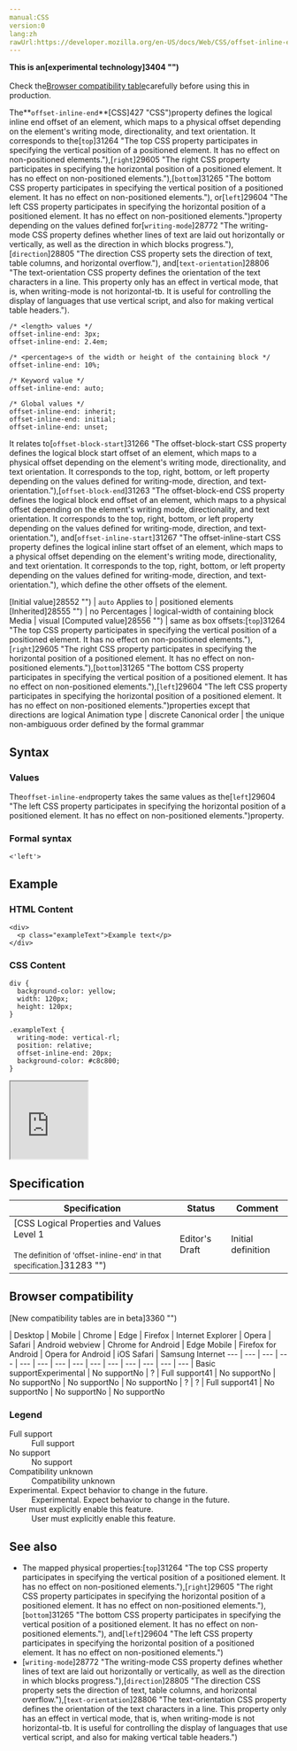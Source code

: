 ```yaml
---
manual:CSS
version:0
lang:zh
rawUrl:https://developer.mozilla.org/en-US/docs/Web/CSS/offset-inline-end
---
```






**This is an[experimental technology]3404 "")**<br></br>Check the[Browser compatibility table](%31268#Browser_compatibility "")carefully before using this in production.




The**`offset-inline-end`**[CSS]427 "CSS")property defines the logical inline end offset of an element, which maps to a physical offset depending on the element&#39;s writing mode, directionality, and text orientation. It corresponds to the[`top`]31264 "The top CSS property participates in specifying the vertical position of a positioned element. It has no effect on non-positioned elements."),[`right`]29605 "The right CSS property participates in specifying the horizontal position of a positioned element. It has no effect on non-positioned elements."),[`bottom`]31265 "The bottom CSS property participates in specifying the vertical position of a positioned element. It has no effect on non-positioned elements."), or[`left`]29604 "The left CSS property participates in specifying the horizontal position of a positioned element. It has no effect on non-positioned elements.")property depending on the values defined for[`writing-mode`]28772 "The writing-mode CSS property defines whether lines of text are laid out horizontally or vertically, as well as the direction in which blocks progress."),[`direction`]28805 "The direction CSS property sets the direction of text, table columns, and horizontal overflow."), and[`text-orientation`]28806 "The text-orientation CSS property defines the orientation of the text characters in a line. This property only has an effect in vertical mode, that is, when writing-mode is not horizontal-tb. It is useful for controlling the display of languages that use vertical script, and also for making vertical table headers.").


```
/* <length> values */
offset-inline-end: 3px;
offset-inline-end: 2.4em;

/* <percentage>s of the width or height of the containing block */
offset-inline-end: 10%;

/* Keyword value */
offset-inline-end: auto;

/* Global values */
offset-inline-end: inherit;
offset-inline-end: initial;
offset-inline-end: unset;
```


It relates to[`offset-block-start`]31266 "The offset-block-start CSS property defines the logical block start offset of an element, which maps to a physical offset depending on the element's writing mode, directionality, and text orientation. It corresponds to the top, right, bottom, or left property depending on the values defined for writing-mode, direction, and text-orientation."),[`offset-block-end`]31263 "The offset-block-end CSS property defines the logical block end offset of an element, which maps to a physical offset depending on the element's writing mode, directionality, and text orientation. It corresponds to the top, right, bottom, or left property depending on the values defined for writing-mode, direction, and text-orientation."), and[`offset-inline-start`]31267 "The offset-inline-start CSS property defines the logical inline start offset of an element, which maps to a physical offset depending on the element's writing mode, directionality, and text orientation. It corresponds to the top, right, bottom, or left property depending on the values defined for writing-mode, direction, and text-orientation."), which define the other offsets of the element.


[Initial value]28552 "") | `auto` 
Applies to | positioned elements 
[Inherited]28555 "") | no 
Percentages | logical-width of containing block 
Media | visual 
[Computed value]28556 "") | same as box offsets:[`top`]31264 "The top CSS property participates in specifying the vertical position of a positioned element. It has no effect on non-positioned elements."),[`right`]29605 "The right CSS property participates in specifying the horizontal position of a positioned element. It has no effect on non-positioned elements."),[`bottom`]31265 "The bottom CSS property participates in specifying the vertical position of a positioned element. It has no effect on non-positioned elements."),[`left`]29604 "The left CSS property participates in specifying the horizontal position of a positioned element. It has no effect on non-positioned elements.")properties except that directions are logical 
Animation type | discrete 
Canonical order | the unique non-ambiguous order defined by the formal grammar 


## Syntax<a name="Syntax"></a>

### Values<a name="Values"></a>


The`offset-inline-end`property takes the same values as the[`left`]29604 "The left CSS property participates in specifying the horizontal position of a positioned element. It has no effect on non-positioned elements.")property.


### Formal syntax<a name="Formal_syntax"></a>

```
<'left'>
```

## Example<a name="Example"></a>

### HTML Content<a name="HTML_Content"></a>

```
<div>
  <p class="exampleText">Example text</p>
</div>
```

### CSS Content<a name="CSS_Content"></a>

```
div {
  background-color: yellow;
  width: 120px;
  height: 120px;
}

.exampleText {
  writing-mode: vertical-rl;
  position: relative;
  offset-inline-end: 20px;
  background-color: #c8c800;
}
```


<iframe src='https://mdn.mozillademos.org/en-US/docs/Web/CSS/offset-inline-end$samples/Example?revision=1342848' width='140' height='140'></iframe>



## Specification<a name="Specification"></a>

Specification | Status | Comment 
 ---  |  ---  |  ---  | 
[CSS Logical Properties and Values Level 1<br></br><small>The definition of &#39;offset-inline-end&#39; in that specification.</small>]31283 "") | Editor&#39;s Draft | Initial definition 


## Browser compatibility<a name="Browser_compatibility"></a>




[New compatibility tables are in beta<i></i>]3360 "")

 | <abbr>Desktop<i></i></abbr> | <abbr>Mobile<i></i></abbr> 
 | <abbr>Chrome<i></i></abbr> | <abbr>Edge<i></i></abbr> | <abbr>Firefox<i></i></abbr> | <abbr>Internet Explorer<i></i></abbr> | <abbr>Opera<i></i></abbr> | <abbr>Safari<i></i></abbr> | <abbr>Android webview<i></i></abbr> | <abbr>Chrome for Android<i></i></abbr> | <abbr>Edge Mobile<i></i></abbr> | <abbr>Firefox for Android<i></i></abbr> | <abbr>Opera for Android<i></i></abbr> | <abbr>iOS Safari<i></i></abbr> | <abbr>Samsung Internet<i></i></abbr> 
 ---  |  ---  |  ---  |  ---  |  ---  |  ---  |  ---  |  ---  |  ---  |  ---  |  ---  |  ---  |  ---  |  ---  | 
Basic support<abbr>Experimental<i></i></abbr> | <abbr>No support</abbr>No | <abbr>?</abbr> | <abbr>Full support</abbr>41 | <abbr>No support</abbr>No | <abbr>No support</abbr>No | <abbr>No support</abbr>No | <abbr>No support</abbr>No | <abbr>?</abbr> | <abbr>?</abbr> | <abbr>Full support</abbr>41 | <abbr>No support</abbr>No | <abbr>No support</abbr>No | <abbr>No support</abbr>No 


### Legend<a name="Legend"></a>
<dl><dt id=''><abbr>Full support</abbr></dt><dd>Full support</dd><dt id=''><abbr>No support</abbr></dt><dd>No support</dd><dt id=''><abbr>Compatibility unknown</abbr></dt><dd>Compatibility unknown</dd><dt id=''><abbr>Experimental. Expect behavior to change in the future.<i></i></abbr></dt><dd>Experimental. Expect behavior to change in the future.</dd><dt id=''><abbr>User must explicitly enable this feature.<i></i></abbr></dt><dd>User must explicitly enable this feature.</dd></dl>





## See also<a name="See_also"></a>

* The mapped physical properties:[`top`]31264 "The top CSS property participates in specifying the vertical position of a positioned element. It has no effect on non-positioned elements."),[`right`]29605 "The right CSS property participates in specifying the horizontal position of a positioned element. It has no effect on non-positioned elements."),[`bottom`]31265 "The bottom CSS property participates in specifying the vertical position of a positioned element. It has no effect on non-positioned elements."), and[`left`]29604 "The left CSS property participates in specifying the horizontal position of a positioned element. It has no effect on non-positioned elements.")
* [`writing-mode`]28772 "The writing-mode CSS property defines whether lines of text are laid out horizontally or vertically, as well as the direction in which blocks progress."),[`direction`]28805 "The direction CSS property sets the direction of text, table columns, and horizontal overflow."),[`text-orientation`]28806 "The text-orientation CSS property defines the orientation of the text characters in a line. This property only has an effect in vertical mode, that is, when writing-mode is not horizontal-tb. It is useful for controlling the display of languages that use vertical script, and also for making vertical table headers.")



